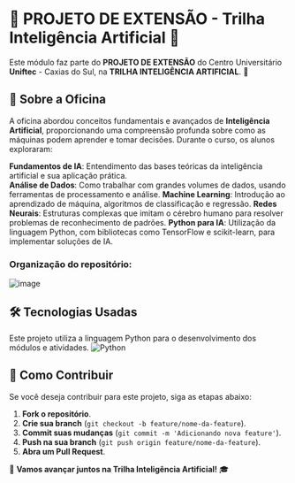 
# 🌟 PROJETO DE EXTENSÃO - Trilha Inteligência Artificial 🌟
Este módulo faz parte do **PROJETO DE EXTENSÃO** do Centro Universitário **Uniftec** - Caxias do Sul, na **TRILHA INTELIGÊNCIA ARTIFICIAL**. 🚀

## 📜 Sobre a Oficina
A oficina abordou conceitos fundamentais e avançados de **Inteligência Artificial**, proporcionando uma compreensão profunda sobre como as máquinas podem aprender e tomar decisões. Durante o curso, os alunos exploraram:

**Fundamentos de IA**: Entendimento das bases teóricas da inteligência artificial e sua aplicação prática.<br>
**Análise de Dados**: Como trabalhar com grandes volumes de dados, usando ferramentas de processamento e análise.
**Machine Learning**: Introdução ao aprendizado de máquina, algoritmos de classificação e regressão.
**Redes Neurais**: Estruturas complexas que imitam o cérebro humano para resolver problemas de reconhecimento de padrões.
**Python para IA**: Utilização da linguagem Python, com bibliotecas como TensorFlow e scikit-learn, para implementar soluções de IA.


### Organização do repositório:
![image](https://github.com/user-attachments/assets/45b66439-51a8-4d42-8e14-6c5f01464314)


## 🛠 Tecnologias Usadas
Este projeto utiliza a linguagem Python para o desenvolvimento dos módulos e atividades. 
![Python](https://img.shields.io/badge/Python-blue)

## 🤝 Como Contribuir
Se você deseja contribuir para este projeto, siga as etapas abaixo:

1. **Fork o repositório**.
2. **Crie sua branch** (`git checkout -b feature/nome-da-feature`).
3. **Commit suas mudanças** (`git commit -m 'Adicionando nova feature'`).
4. **Push na sua branch** (`git push origin feature/nome-da-feature`).
5. **Abra um Pull Request**.


🚀 **Vamos avançar juntos na Trilha Inteligência Artificial!** 🎓
